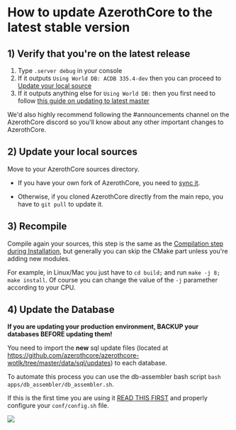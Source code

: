 # How to update AzerothCore to the latest stable version

## 1) Verify that you're on the latest release
1. Type `.server debug` in your console
  1. If it outputs `Using World DB: ACDB 335.4-dev` then you can proceed to [Update your local source](#update-your-local-source)
  1. If it outputs anything else for `Using World DB:` then you first need to follow [this guide on updating to latest master](upgrade-from-pre-3.0.0-to-latest-master.md)

We'd also highly recommend following the #announcements channel on the AzerothCore discord so you'll know about any other important changes to AzerothCore.

## 2) Update your local sources

Move to your AzerothCore sources directory.

- If you have your own fork of AzerothCore, you need to [sync it](Syncing-your-fork).

- Otherwise, if you cloned AzerothCore directly from the main repo, you have to `git pull` to update it.

## 3) Recompile

Compile again your sources, this step is the same as the [Compilation step during Installation](Installation#3-compiling), but generally you can skip the CMake part unless you're adding new modules.

For example, in Linux/Mac you just have to `cd build;` and run `make -j 8; make install`. Of course you can change the value of the `-j` paramether according to your CPU.

## 4) Update the Database

**If you are updating your production environment, BACKUP your databases BEFORE updating them!**

You need to import the **new** sql update files (located at https://github.com/azerothcore/azerothcore-wotlk/tree/master/data/sql/updates) to each database.

To automate this process you can use the db-assembler bash script `bash apps/db_assembler/db_assembler.sh`.

If this is the first time you are using it [READ THIS FIRST](database-installation.md) and properly configure your `conf/config.sh` file.

![](https://user-images.githubusercontent.com/75517/50738699-6912ee80-11d7-11e9-95ea-667baa0bda70.png)
